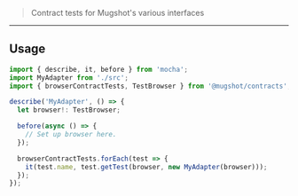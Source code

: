 > Contract tests for Mugshot's various interfaces

----

## Usage

```typescript
import { describe, it, before } from 'mocha';
import MyAdapter from './src';
import { browserContractTests, TestBrowser } from '@mugshot/contracts';

describe('MyAdapter', () => {
  let browser!: TestBrowser;

  before(async () => {
    // Set up browser here.
  });

  browserContractTests.forEach(test => {
    it(test.name, test.getTest(browser, new MyAdapter(browser)));
  });
});
```
